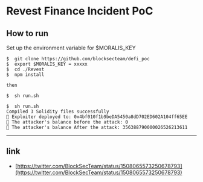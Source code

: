 # Revest Finance Incident PoC

## How to run

Set up the environment variable for $MORALIS_KEY

```
$  git clone https://github.com/blocksecteam/defi_poc
$  export $MORALIS_KEY = xxxxx
$  cd ./Revest
$  npm install

then 

$  sh run.sh
```

```
$  sh run.sh
Compiled 3 Solidity files successfully
🧛 Exploiter deployed to: 0x4bf010f1b9beDA5450a8dD702ED602A104ff65EE
🥷 The attacker's balance before the attack: 0
🧛 The attacker's balance After the attack: 356388790000026526213611
```

---

## link

- [https://twitter.com/BlockSecTeam/status/1508065573250678793](https://twitter.com/BlockSecTeam/status/1508065573250678793)
